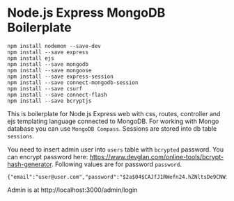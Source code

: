 # Node.js Express MongoDB Boilerplate

```
npm install nodemon --save-dev
npm install --save express
npm install ejs
npm install --save mongodb
npm install --save mongoose
npm install --save express-session
npm install --save connect-mongodb-session
npm install --save csurf
npm install --save connect-flash
npm install --save bcryptjs
```

This is boilerplate for Node.js Express web with css, routes, controller and ejs templating language connected to MongoDB. For working with Mongo database you can use `MongoDB Compass`. Sessions are stored into db table `sessions`.

You need to insert admin user into `users` table with `bcrypted` password. You can encrypt password here: https://www.devglan.com/online-tools/bcrypt-hash-generator. Following values are for password `password`.
```
{"email":"user@user.com","password":"$2a$04$CAJfJ1RWefn24.hZNltsDe9CNWi38/3.FyCgjU55JqcrGUswcP3OS"}
```
Admin is at http://localhost:3000/admin/login